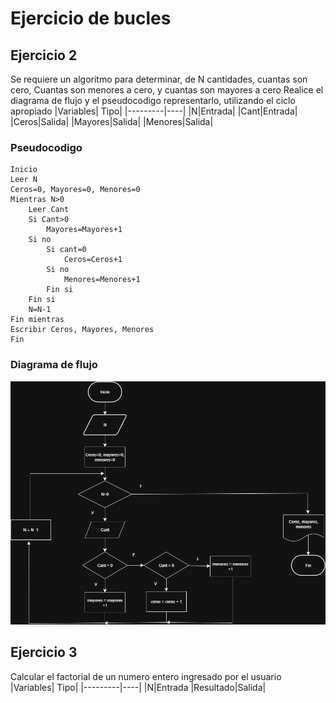 # Ejercicio de bucles

## Ejercicio 2
Se requiere un algoritmo para determinar, de N cantidades, cuantas son cero, Cuantas son menores a cero, y cuantas son mayores a cero
Realice el diagrama de flujo y el pseudocodigo representarlo, utilizando el ciclo apropiado
|Variables| Tipo|
|---------|----|
|N|Entrada|
|Cant|Entrada|
|Ceros|Salida|
|Mayores|Salida|
|Menores|Salida|
### Pseudocodigo
```
Inicio
Leer N 
Ceros=0, Mayores=0, Menores=0
Mientras N>0
    Leer Cant
    Si Cant>0
        Mayores=Mayores+1
    Si no
        Si cant=0
            Ceros=Ceros+1
        Si no 
            Menores=Menores+1
        Fin si
    Fin si
    N=N-1
Fin mientras
Escribir Ceros, Mayores, Menores
Fin
```

### Diagrama de flujo
![Diagrama](imagen.png)
         
## Ejercicio 3
Calcular el factorial de un numero entero ingresado por el usuario
|Variables| Tipo|
|---------|----|
|N|Entrada
|Resultado|Salida|